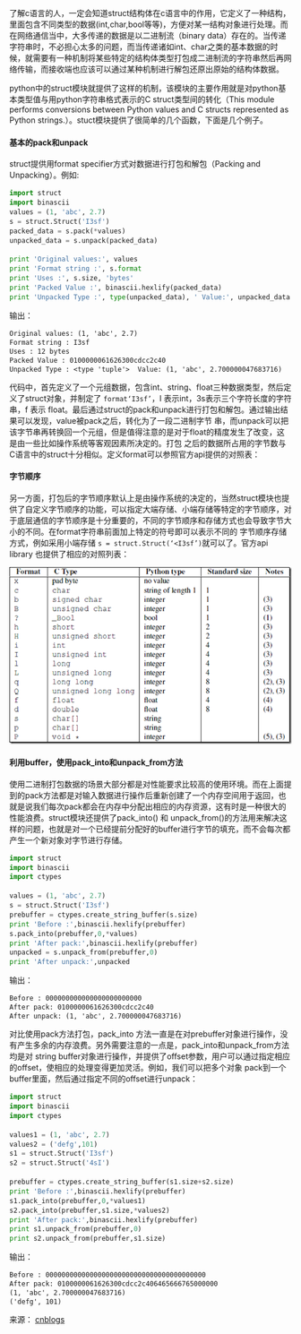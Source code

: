 了解c语言的人，一定会知道struct结构体在c语言中的作用，它定义了一种结构，里面包含不同类型的数据(int,char,bool等等)，方便对某一结构对象进行处理。而在网络通信当中，大多传递的数据是以二进制流（binary data）存在的。当传递字符串时，不必担心太多的问题，而当传递诸如int、char之类的基本数据的时候，就需要有一种机制将某些特定的结构体类型打包成二进制流的字符串然后再网络传输，而接收端也应该可以通过某种机制进行解包还原出原始的结构体数据。

python中的struct模块就提供了这样的机制，该模块的主要作用就是对python基本类型值与用python字符串格式表示的C struct类型间的转化（This module performs conversions between Python values and C structs represented as Python strings.）。stuct模块提供了很简单的几个函数，下面是几个例子。

#### 基本的pack和unpack

struct提供用format specifier方式对数据进行打包和解包（Packing and Unpacking）。例如:
```Python
import struct
import binascii
values = (1, 'abc', 2.7)
s = struct.Struct('I3sf')
packed_data = s.pack(*values)
unpacked_data = s.unpack(packed_data)

print 'Original values:', values
print 'Format string :', s.format
print 'Uses :', s.size, 'bytes'
print 'Packed Value :', binascii.hexlify(packed_data)
print 'Unpacked Type :', type(unpacked_data), ' Value:', unpacked_data
```
输出：
```
Original values: (1, 'abc', 2.7)
Format string : I3sf
Uses : 12 bytes
Packed Value : 0100000061626300cdcc2c40
Unpacked Type : <type 'tuple'>  Value: (1, 'abc', 2.700000047683716)
```
代码中，首先定义了一个元组数据，包含int、string、float三种数据类型，然后定义了struct对象，并制定了 `format‘I3sf’`，I 表示int，3s表示三个字符长度的字符串，f 表示 float。最后通过struct的pack和unpack进行打包和解包。通过输出结果可以发现，value被pack之后，转化为了一段二进制字节 串，而unpack可以把该字节串再转换回一个元组，但是值得注意的是对于float的精度发生了改变，这是由一些比如操作系统等客观因素所决定的。打包 之后的数据所占用的字节数与C语言中的struct十分相似。定义format可以参照官方api提供的对照表：

#### 字节顺序

另一方面，打包后的字节顺序默认上是由操作系统的决定的，当然struct模块也提供了自定义字节顺序的功能，可以指定大端存储、小端存储等特定的字节顺序，对于底层通信的字节顺序是十分重要的，不同的字节顺序和存储方式也会导致字节大小的不同。在format字符串前面加上特定的符号即可以表示不同的 字节顺序存储方式，例如采用小端存储 `s = struct.Struct(‘<I3sf’)`就可以了。官方api library 也提供了相应的对照列表：

![列表](../_attach/Python/format_list.png)

#### 利用buffer，使用pack_into和unpack_from方法

使用二进制打包数据的场景大部分都是对性能要求比较高的使用环境。而在上面提到的pack方法都是对输入数据进行操作后重新创建了一个内存空间用于返回，也就是说我们每次pack都会在内存中分配出相应的内存资源，这有时是一种很大的性能浪费。struct模块还提供了pack_into() 和 unpack_from()的方法用来解决这样的问题，也就是对一个已经提前分配好的buffer进行字节的填充，而不会每次都产生一个新对象对字节进行存储。
```Python
import struct
import binascii
import ctypes

values = (1, 'abc', 2.7)
s = struct.Struct('I3sf')
prebuffer = ctypes.create_string_buffer(s.size)
print 'Before :',binascii.hexlify(prebuffer)
s.pack_into(prebuffer,0,*values)
print 'After pack:',binascii.hexlify(prebuffer)
unpacked = s.unpack_from(prebuffer,0)
print 'After unpack:',unpacked
```
输出：
```
Before : 000000000000000000000000
After pack: 0100000061626300cdcc2c40
After unpack: (1, 'abc', 2.700000047683716)
```
对比使用pack方法打包，pack_into 方法一直是在对prebuffer对象进行操作，没有产生多余的内存浪费。另外需要注意的一点是，pack_into和unpack_from方法均是对 string buffer对象进行操作，并提供了offset参数，用户可以通过指定相应的offset，使相应的处理变得更加灵活。例如，我们可以把多个对象 pack到一个buffer里面，然后通过指定不同的offset进行unpack：
```Python
import struct
import binascii
import ctypes

values1 = (1, 'abc', 2.7)
values2 = ('defg',101)
s1 = struct.Struct('I3sf')
s2 = struct.Struct('4sI')

prebuffer = ctypes.create_string_buffer(s1.size+s2.size)
print 'Before :',binascii.hexlify(prebuffer)
s1.pack_into(prebuffer,0,*values1)
s2.pack_into(prebuffer,s1.size,*values2)
print 'After pack:',binascii.hexlify(prebuffer)
print s1.unpack_from(prebuffer,0)
print s2.unpack_from(prebuffer,s1.size)
```
输出：
```
Before : 0000000000000000000000000000000000000000
After pack: 0100000061626300cdcc2c406465666765000000
(1, 'abc', 2.700000047683716)
('defg', 101)
```

来源： [cnblogs](http://www.cnblogs.com/coser/archive/2011/12/17/2291160.html)
